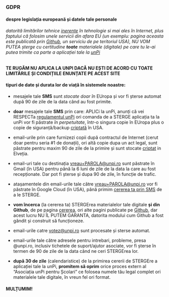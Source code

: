 ### GDPR

#### despre legislația europeană și datele tale personale

###### datorită limitărilor tehnice [inerente](https://dexonline.ro/definitie/inerente) în tehnologie si mai ales în Internet, plus faptului că folosim unele servicii din afara EU (un exemplu: pagina aceasta este publicată prin [Github](https://github.com), un serviciu de pe teritoriul USA), NU VOM PUTEA șterge cu certitudine **toate** materialele (digitale) pe care tu le-ai putea trimite ca parte a aplicației tale la [unPi](https://www.unpi.ro/)

#### TE RUGĂM NU APLICA LA UNPI DACĂ NU EȘTI DE ACORD CU TOATE LIMITĂRILE ȘI CONDIȚIILE ENUNȚATE PE ACEST SITE

#### tipuri de date și durata lor de viață în sistemele noastre:

- mesajele tale **SMS** sunt _stocate doar în_ EUropa și vor fi șterse automat după 90 de zile de la data când au fost primite.

- **doar** mesajele tale **SMS** prin care: APLICi la unPi, anunți că vei RESPECTa [regulamentul unPi](http://regulament.unpi.ro/) ori comanda de a STERGE aplicația ta la unPi vor fi păstrate _în perpetuitate_, într-o singura copie în EUropa plus o copie de siguranță/backup [criptată](https://dexonline.ro/definitie/criptare) în USA.

- email-urile prin care furnizezi copii după contractul de Internet (cerut doar pentru seria #1 de donații), ori altă copie dupa un act legal, sunt păstrate pentru maxim 90 de zile de la primire și sunt stocate [criptat](https://dexonline.ro/definitie/criptare) in Elveția.

- email-uri tale cu destinația vreau+PAROLA@unpi.ro sunt păstrate în Gmail (în USA) pentru până la 6 luni de zile de la data la care au fost recepționate. Dar pot fi șterse și dupa 90 de zile, în funcție de trafic.

- atașamentele din email-urile tale către vreau+PAROLA@unpi.ro vor fi păstrate în Google Cloud (în USA), până primim [cererea ta prin SMS](http://vreau.unpi.ro/) de a le STERGE.

- **vom încerca** (la cererea ta) STERGErea materialelor tale digitale **și din Github**, de pe pagina [cererea](https://cererea.unpi.ro/), ori alte pagini publicate pe [Github](https://github.com), dar acest lucru NU ÎL PUTEM GARANTA, datorita modului cum Github a fost gândit și construit să funcționeze.

- email-urile catre votez@unpi.ro sunt procesate și sterse automat.

- email-urile tale către adresele pentru intrebari, probleme, presa @unpi.ro, inclusiv tichetele de suport/ajutor asociate, vor fi șterse în termen de 90 de zile de la data când ne ceri STERGErea lor.

- **după 30 de zile** (calendaristice) de la primirea cererii de STERGEre a aplicației tale la unPi, **promitem să oprim** orice proces extern al “Asociația unPi pentru Școlari” ce folosea numele tău legal complet ori materialele tale digitale, în vreun fel ori format.

#### MULȚUMIM!
